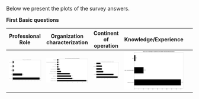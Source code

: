 Below we present the plots of the survey answers.

**First Basic questions**

Professional Role | Organization characterization | Continent of operation | Knowledge/Experience | &nbsp;
:---:|:---:|:---:|:---:|:---:
![](./figures/fig_survey_fig0.png?raw=true)|![](./figures/fig_survey_fig1.png?raw=true)|![](./figures/fig_survey_fig2.png?raw=true)|![](./figures/fig_survey_fig3.png?raw=true)|&nbsp;

